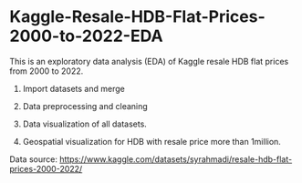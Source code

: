 # Kaggle-Resale-HDB-Flat-Prices-2000-to-2022-EDA

This is an exploratory data analysis (EDA) of Kaggle resale HDB flat prices from 2000 to 2022. 

1. Import datasets and merge

2. Data preprocessing and cleaning

3. Data visualization of all datasets.

4. Geospatial visualization for HDB with resale price more than 1million.


Data source: https://www.kaggle.com/datasets/syrahmadi/resale-hdb-flat-prices-2000-2022/

